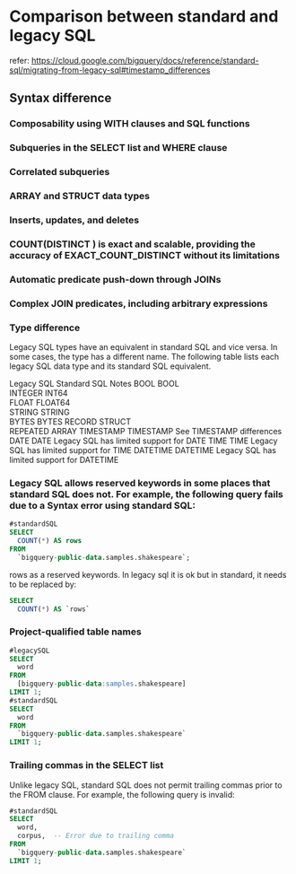 # Comparison between standard and legacy SQL
refer: https://cloud.google.com/bigquery/docs/reference/standard-sql/migrating-from-legacy-sql#timestamp_differences
## Syntax difference
### Composability using WITH clauses and SQL functions
### Subqueries in the SELECT list and WHERE clause
### Correlated subqueries
### ARRAY and STRUCT data types
### Inserts, updates, and deletes
### COUNT(DISTINCT <expr>) is exact and scalable, providing the accuracy of EXACT_COUNT_DISTINCT without its limitations
### Automatic predicate push-down through JOINs
### Complex JOIN predicates, including arbitrary expressions
### Type difference
Legacy SQL types have an equivalent in standard SQL and vice versa. In some cases, the type has a different name. The following table lists each legacy SQL data type and its standard SQL equivalent.

Legacy SQL	Standard SQL	Notes
BOOL	      BOOL	
INTEGER	    INT64	
FLOAT	      FLOAT64	
STRING	    STRING	
BYTES	      BYTES	
RECORD	    STRUCT	
REPEATED	  ARRAY	
TIMESTAMP	  TIMESTAMP	    See TIMESTAMP differences
DATE	      DATE	        Legacy SQL has limited support for DATE
TIME	      TIME	        Legacy SQL has limited support for TIME
DATETIME	  DATETIME	    Legacy SQL has limited support for DATETIME
### Legacy SQL allows reserved keywords in some places that standard SQL does not. For example, the following query fails due to a Syntax error using standard SQL:
```sql
#standardSQL
SELECT
  COUNT(*) AS rows
FROM
  `bigquery-public-data.samples.shakespeare`;
```
rows as a reserved keywords. In legacy sql it is ok but in standard, it needs to be replaced by:
```sql
SELECT
  COUNT(*) AS `rows`
```
### Project-qualified table names
```sql
#legacySQL
SELECT
  word
FROM
  [bigquery-public-data:samples.shakespeare]
LIMIT 1;
#standardSQL
SELECT
  word
FROM
  `bigquery-public-data.samples.shakespeare`
LIMIT 1;
```
### Trailing commas in the SELECT list
Unlike legacy SQL, standard SQL does not permit trailing commas prior to the FROM clause. For example, the following query is invalid:
```sql
#standardSQL
SELECT
  word,
  corpus,  -- Error due to trailing comma
FROM
  `bigquery-public-data.samples.shakespeare`
LIMIT 1;
```
